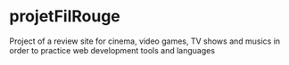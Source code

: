 # projetFilRouge
 
Project of a review site for cinema, video games, TV shows and musics in order to practice web development tools and languages